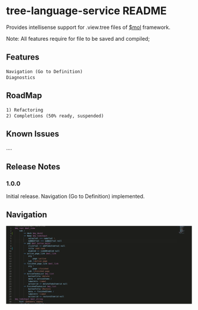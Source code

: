 # tree-language-service README

Provides intellisense support for .view.tree files of [$mol](https://github.com/eigenmethod/mol) framework.

Note: All features require for file to be saved and compiled;

## Features

    Navigation (Go to Definition)
    Diagnostics

## RoadMap

    1) Refactoring
    2) Completions (50% ready, suspended)


## Known Issues

....

## Release Notes

### 1.0.0
Initial release. Navigation (Go to Definition) implemented.

## Navigation
![Navigation](assets/navigation.gif)




